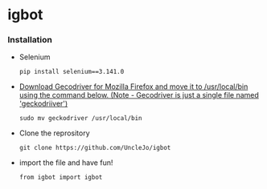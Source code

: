 # igbot

### Installation
* Selenium
  ```
  pip install selenium==3.141.0
  ```
* [Download Gecodriver for Mozilla Firefox and move it to /usr/local/bin using the command below. (Note - Gecodriver is just a single file named 'geckodriiver')](https://github.com/mozilla/geckodriver/releases)
  ```
  sudo mv geckodriver /usr/local/bin
  ```
* Clone the reprository
  ```
  git clone https://github.com/UncleJo/igbot
  ```
* import the file and have fun!
  ```
  from igbot import igbot
  ```


